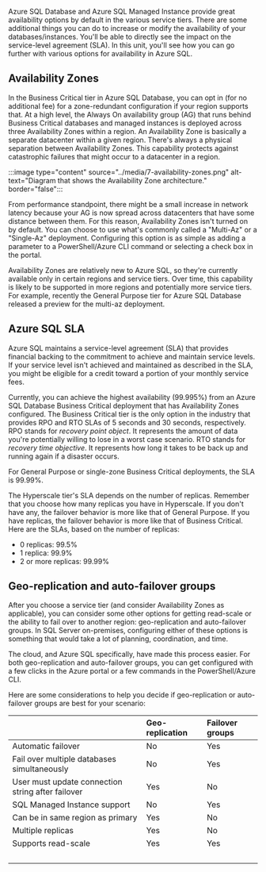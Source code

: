 Azure SQL Database and Azure SQL Managed Instance provide great availability options by default in the various service tiers. There are some additional things you can do to increase or modify the availability of your databases/instances. You'll be able to directly see the impact on the service-level agreement (SLA). In this unit, you'll see how you can go further with various options for availability in Azure SQL.

## Availability Zones

In the Business Critical tier in Azure SQL Database, you can opt in (for no additional fee) for a zone-redundant configuration if your region supports that. At a high level, the Always On availability group (AG) that runs behind Business Critical databases and managed instances is deployed across three Availability Zones within a region. An Availability Zone is basically a separate datacenter within a given region. There's always a physical separation between Availability Zones. This capability protects against catastrophic failures that might occur to a datacenter in a region.


:::image type="content" source="../media/7-availability-zones.png" alt-text="Diagram that shows the Availability Zone architecture." border="false":::

From performance standpoint, there might be a small increase in network latency because your AG is now spread across datacenters that have some distance between them. For this reason, Availability Zones isn't turned on by default. You can choose to use what's commonly called a "Multi-Az" or a "Single-Az" deployment. Configuring this option is as simple as adding a parameter to a PowerShell/Azure CLI command or selecting a check box in the portal.  

Availability Zones are relatively new to Azure SQL, so they're currently  available only in certain regions and service tiers. Over time, this capability is likely to be supported in more regions and potentially more service tiers. For example, recently the General Purpose tier for Azure SQL Database released a preview for the multi-az deployment.

## Azure SQL SLA

Azure SQL maintains a service-level agreement (SLA) that provides financial backing to the commitment to achieve and maintain service levels. If your service level isn't achieved and maintained as described in the SLA, you might be eligible for a credit toward a portion of your monthly service fees.

Currently, you can achieve the highest availability (99.995%) from an Azure SQL Database Business Critical deployment that has Availability Zones configured. The Business Critical tier is the only option in the industry that provides RPO and RTO SLAs of 5 seconds and 30 seconds, respectively. RPO stands for *recovery point object*. It represents the amount of data you're potentially willing to lose in a worst case scenario. RTO stands for *recovery time objective*. It represents how long it takes to be back up and running again if a disaster occurs.

For General Purpose or single-zone Business Critical deployments, the SLA is 99.99%.

The Hyperscale tier's SLA depends on the number of replicas. Remember that you choose how many replicas you have in Hyperscale. If you don't have any, the failover behavior is more like that of General Purpose. If you have replicas, the failover behavior is more like that of Business Critical. Here are the SLAs, based on the number of replicas:  

* 0 replicas: 99.5%
* 1 replica: 99.9%
* 2 or more replicas: 99.99%

## Geo-replication and auto-failover groups

After you choose a service tier (and consider Availability Zones as applicable), you can consider some other options for getting read-scale or the ability to fail over to another region: geo-replication and auto-failover groups. In SQL Server on-premises, configuring either of these options is something that would take a lot of planning, coordination, and time.

The cloud, and Azure SQL specifically, have made this process easier. For both geo-replication and auto-failover groups, you can get configured with a few clicks in the Azure portal or a few commands in the PowerShell/Azure CLI.

Here are some considerations to help you decide if geo-replication or auto-failover groups are best for your scenario:

|                                              | Geo-replication | Failover groups  |
|:---------------------------------------------| :-------------- | :----------------|
| Automatic failover                           |     No          |      Yes         |
| Fail over multiple databases simultaneously  |     No          |      Yes         |
| User must update connection string after failover      |     Yes         |      No          |
| SQL Managed Instance support                   |     No          |      Yes         |
| Can be in same region as primary             |     Yes         |      No          |
| Multiple replicas                            |     Yes         |      No          |
| Supports read-scale                          |     Yes         |      Yes         |
| &nbsp; | &nbsp; | &nbsp; |
